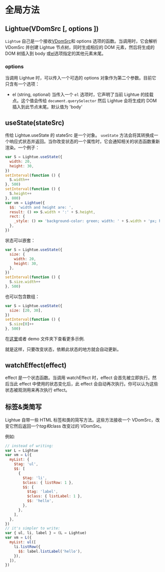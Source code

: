 # 全局方法

## Lightue(VDomSrc [, options ])

`Lightue` 自己是一个接收[VDomSrc](./template)和 options 选项的函数。当调用时，它会解析 VDomSrc 并创建 Lightue 节点树，同时生成相应的 DOM 元素，然后将生成的 DOM 树插入到 body 或[el](../api/global#options)选项指定的其他元素末尾。

### options

当调用 Lightue 时，可以传入一个可选的 options 对象作为第二个参数。目前它只含有一个选项：

- el (string, optional)
当传入一个 `el` 选项时，它声明了当前 Lightue 的挂载点。这个值会传给 `document.querySelector` 然后 Lightue 会将生成的 DOM 插入到此节点末尾。默认值为 'body'

## useState(stateSrc)

传给 Lightue.useState 的 stateSrc 是一个对象。 `useState` 方法会将其转换成一个响应式状态并返回。当你改变状态的一个属性时，它会通知相关的状态函数重新渲染。一个例子：

```js
var S = Lightue.useState({
  width: 20,
  height: 30,
})
setInterval(function () {
  S.width++
}, 500)
setInterval(function () {
  S.height++
}, 800)
var vm = Lightue({
  $$: 'width and height are: ',
  result: () => S.width + ':' + S.height,
  rect: {
    _style: () => 'background-color: green; width: ' + S.width + 'px; height: ' + S.height + 'px',
  },
})
```

状态可以嵌套：

```js
var S = Lightue.useState({
  size: {
    width: 20,
    height: 30,
  },
})
setInterval(function () {
  S.size.width++
}, 500)
```

也可以包含数组：

```js
var S = Lightue.useState({
  size: [20, 30],
})
setInterval(function () {
  S.size[0]++
}, 500)
```

在[这里](https://codepen.io/lxl898/pen/vYyooWK)或者 demo 文件夹下查看更多示例.

就是这样，只要改变状态，依赖此状态的地方就会自动更新。

## watchEffect(effect)

effect 是一个状态函数。当调用 watchEffect 时，effect 会首先被立即执行。然后当此 effect 中使用的状态变化后，此 effect 会自动再次执行。你可以认为这些状态被观测用来再次执行 effect。

## 标签&类简写

Lightue 自带一些 HTML 标签和类的简写方法。这些方法接收一个 VDomSrc，改变它然后返回一个$tag和$class 改变过的 VDomSrc。

例如:

```js
// instead of writing:
var L = Lightue
var vm = L({
  myList: {
    $tag: 'ul',
    $$: [
      {
        $tag: 'li',
        $class: { listRow: 1 },
        $$: {
          $tag: 'label',
          $class: { listLabel: 1 },
          $$: 'hello',
        },
      },
    ],
  },
})
// it's simpler to write:
var { ul, li, label } = (L = Lightue)
var vm = L({
  myList: ul([
    li.listRow({
      $$: label.listLabel('hello'),
    }),
  ]),
})
```
